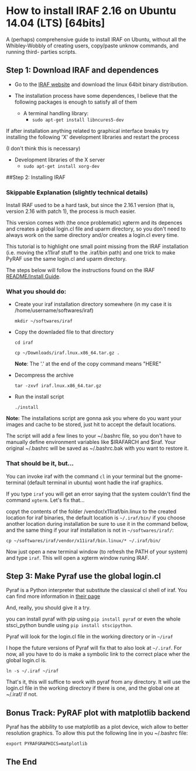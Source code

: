 # How to install IRAF 2.16 on Ubuntu 14.04 (LTS) [64bits]

A (perhaps) comprehensive guide to install IRAF on Ubuntu, without all the
Whibley-Wobbly of creating users, copy/paste unknow commands, and running third-
parties scripts.

## Step 1: Download IRAF and dependences

- Go to the [IRAF website](http://iraf.noao.edu/) and download the linux 64bit
binary distribution.

- The installation process have some dependences, I believe that the
following packages is enough to satisfy all of them
  - A terminal handling library: 
      - `sudo apt-get install libncures5-dev`

If after installation anything related to graphical interface breaks try
installing the following 'X' development libraries and restart the process

(I don't think this is necessary)

  - Development libraries of the X server
      - `sudo apt-get install xorg-dev`

##Step 2: Installing IRAF

### Skippable Explanation (slightly technical details)

Install IRAF used to be a hard task, but since the 2.16.1 version (that is,
version 2.16 with patch 1), the process is much easier.

This version comes with (the once problematic) xgterm and its depences and
creates a global login.cl file and uparm directory, so you don't need to always
work on the same directory and/or creates a login.cl every time.

This tutorial is to highlight one small point missing from the IRAF installation
(i.e. moving the x11iraf stuff to the .iraf/bin path)
and one trick to make PyRAF use the same login.cl and uparm directory.

The steps below will follow the instructions found on the IRAF [README/Install
Guide](ftp://iraf.noao.edu/iraf/v216/PCIX/README.install).

### What you should do:

 - Create your iraf installation directory somewhere
 (in my case it is /home/username/softwares/iraf)
 
   `mkdir ~/softwares/iraf`

 - Copy the downladed file to that directory  

   `cd iraf`  

   `cp ~/Downloads/iraf.lnux.x86_64.tar.gz .`  

   __Note__: The '.' at the end of the copy command means "HERE"


 - Decompress the archive

   `tar -zxvf iraf.lnux.x86_64.tar.gz`  

 - Run the install script

   `./install`

__Note:__ The installations script are gonna ask you where do you want your
images and cache to be stored, just hit <Enter> to accept the default locations.

The script will add a few lines to your ~/.bashrc file, so you don't have to
manually define environment variables like $IRAFARCH and $iraf. Your original
~/.bashrc will be saved as ~/.bashrc.bak with you want to restore it.

### That should be it, but...

You can invoke iraf with the command `cl` in your terminal but the
gnome-terminal (default terminal in ubuntu) wont hadle the iraf graphics.

If you type `iraf` you will get an error saying that the system couldn't find
the command `xgterm`. Let's fix that...

copyt the contents of the folder <iraf>/vendor/x11iraf/bin.linux to the created
location for iraf binaries, the default location is `~/.iraf/bin/`
if you choose another location during installation be sure to use it in the
command bellow, and the same thing if your iraf installation is not in
`~/softwares/iraf/`:

   `cp ~/softwares/iraf/vendor/x11iraf/bin.linux/* ~/.iraf/bin/`

Now just open a new terminal window (to refresh the PATH of your system) and
type `iraf`. This will open a xgterm window runing IRAF.

## Step 3: Make Pyraf use the global login.cl

Pyraf is a Python interpreter that substitute the classical cl shell of iraf.
You can find more information in [their page](http://www.stsci.edu/institute/software_hardware/pyraf)

And, really, you should give it a try.

you can install pyraf with pip using `pip install pyraf` or even the whole
stsci_python bundle using `pip install stscipython`.

Pyraf will look for the login.cl file in the working directory or in `~/iraf`

I hope the future versions of Pyraf will fix that to also look at `~/.iraf`.
For now, all you have to do is make a symbolic link to the correct place wher
the global login.cl is.

   `ln -s ~/.iraf ~/iraf`

That's it, this will suffice to work with pyraf from any directory. It will use
the login.cl file in the working directory if there is one, and the global one
at ~/.iraf/ if not.

## Bonus Track: PyRAF plot with matplotlib backend

Pyraf has the abbility to use matplotlib as a plot device, wich allow to better
resolution graphics. To allow this put the following line in you ~/.bashrc
file:

   `export PYRAFGRAPHICS=matplotlib`

  
The End
---
